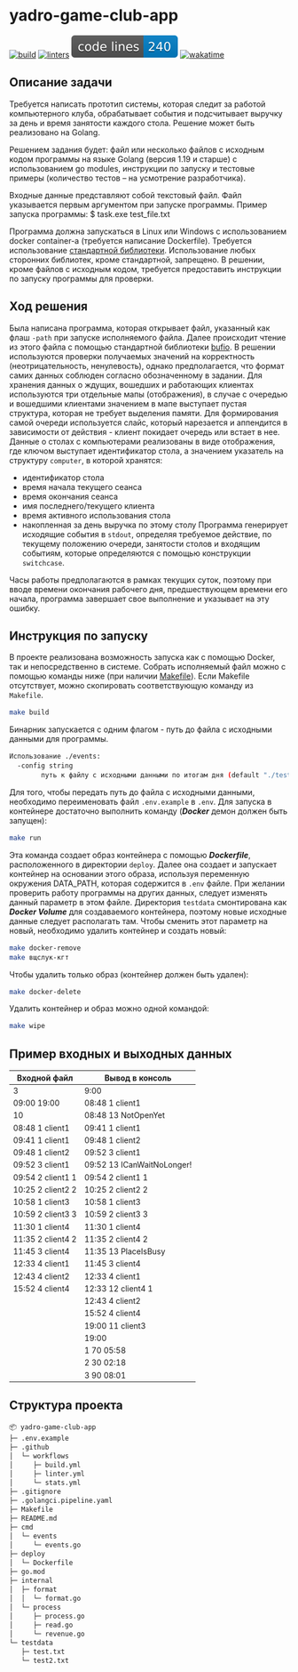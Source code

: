 # yadro-game-club-app
[![build](https://github.com/nikitads9/yadro-game-club-app/actions/workflows/build.yml/badge.svg)](https://github.com/nikitads9/yadro-game-club-app/actions/workflows/build.yml)
[![linters](https://github.com/nikitads9/yadro-game-club-app/actions/workflows/linter.yml/badge.svg)](https://github.com/nikitads9/yadro-game-club-app/actions/workflows/linter.yml)
![code lines](https://raw.githubusercontent.com/nikitads9/yadro-game-club-app/badges/.badges/main/lines.svg)
[![wakatime](https://wakatime.com/badge/user/018e5c64-a5fb-48a7-8d3a-b00fe4c56581/project/2782a224-4f20-4c7c-bc38-cbb4dedeed32.svg)](https://wakatime.com/badge/user/018e5c64-a5fb-48a7-8d3a-b00fe4c56581/project/2782a224-4f20-4c7c-bc38-cbb4dedeed32)

## Описание задачи

Требуется написать прототип системы, которая следит за работой компьютерного клуба, обрабатывает события и подсчитывает выручку за день и время занятости каждого стола.
Решение может быть реализовано на Golang.

Решением задания будет: файл или несколько файлов с исходным кодом программы на языке Golang (версия 1.19 и старше) с использованием go modules, инструкции по запуску и тестовые примеры (количество тестов – на усмотрение разработчика). 

Входные данные представляют собой текстовый файл. Файл указывается первым аргументом при запуске программы. Пример запуска программы: 
$ task.exe test_file.txt

Программа должна запускатьcя в Linux или Windows с использованием docker container-a (требуется написание Dockerfile). Требуется использование [стандартной библиотеки](https://pkg.go.dev/std). Использование любых сторонних библиотек, кроме стандартной, запрещено. В решении, кроме файлов с исходным кодом, требуется предоставить инструкции по запуску программы для проверки.

## Ход решения

Была написана программа, которая открывает файл, указанный как флаш `-path` при запуске исполняемого файла. Далее происходит чтение из этого файла с помощью стандартной библиотеки [bufio](https://pkg.go.dev/bufio). В решении используются проверки получаемых значений на корректность (неотрицательность, ненулевость), однако предполагается, что формат самих данных соблюден согласно обозначенному в задании. Для хранения данных о ждущих, вошедших и работающих клиентах используются три отдельные мапы (отображения), в случае с очередью и вошедшими клиентами значением в мапе выступает пустая структура, которая не требует выделения памяти. Для формирования самой очереди используется слайс, который нарезается и аппендится в зависимости от действия - клиент покидает очередь или встает в нее. Данные о столах с компьютерами реализованы в виде отображения, где ключом выступает идентификатор стола, а значением указатель на структуру `computer`, в которой хранятся:
- идентификатор стола
- время начала текущего сеанса
- время окончания сеанса
- имя последнего/текущего клиента
- время активного использования стола
- накопленная за день выручка по этому столу
Программа генерирует исходящие события в `stdout`, определяя требуемое действие, по текущему положению очереди, занятости столов и входящим событиям, которые определяются с помощью конструкции `switchcase`.

Часы работы предполагаются в рамках текущих суток, поэтому при вводе времени окончания рабочего дня, предшествующем времени его начала, программа завершает свое выполнение и указывает на эту ошибку.

## Инструкция по запуску

В проекте реализована возможность запуска как с помощью Docker, так и непосредственно в системе. 
Собрать исполняемый файл можно с помощью команды ниже (при наличии [Makefile](https://www.gnu.org/software/make/manual/make.html)). Если Makefile отсутствует, можно скопировать соответствующую команду из `Makefile`.
```bash
make build
```
Бинарник запускается с одним флагом - путь до файла с исходными данными для программы.
```bash
Использование ./events:
  -config string
        путь к файлу с исходными данными по итогам дня (default "./testdata/test.txt")
```
Для того, чтобы передать путь до файла с исходными данными, необходимо переименовать файл `.env.example` в `.env`.
Для запуска в контейнере достаточно выполнить команду (***Docker*** демон должен быть запущен):
```bash
make run
```
Эта команда создает образ контейнера с помощью ***Dockerfile***, расположенного в директории `deploy`. Далее она создает и запускает контейнер на основании этого образа, используя переменную окружения DATA_PATH, которая содержится в `.env` файле. При желании проверить работу программы на других данных, следует изменять данный параметр в этом файле.
Директория `testdata` смонтирована как ***Docker Volume*** для создаваемого контейнера, поэтому новые исходные данные следует располагать там.
Чтобы сменить этот параметр на новый, необходимо удалить контейнер и создать новый:
```bash
make docker-remove
make вщслук-кгт
```
Чтобы удалить только образ (контейнер должен быть удален):
```bash
make docker-delete
```
Удалить контейнер и образ можно одной командой:
```bash
make wipe
```

## Пример входных и выходных данных
| Входной файл      | Вывод в консоль              |
|-------------------|------------------------------|
| 3                 | 9:00                         |
| 09:00 19:00       | 08:48 1 client1              |
| 10                | 08:48 13   NotOpenYet        |
| 08:48 1 client1   | 09:41 1 client1              |
| 09:41 1 client1   | 09:48 1 client2              |
| 09:48 1 client2   | 09:52 3 client1              |
| 09:52 3 client1   | 09:52 13   ICanWaitNoLonger! |
| 09:54 2 client1 1 | 09:54 2 client1 1            |
| 10:25 2 client2 2 | 10:25 2 client2 2            |
| 10:58 1 client3   | 10:58 1 client3              |
| 10:59 2 client3 3 | 10:59 2 client3 3            |
| 11:30 1 client4   | 11:30 1 client4              |
| 11:35 2 client4 2 | 11:35 2 client4 2            |
| 11:45 3 client4   | 11:35 13   PlaceIsBusy       |
| 12:33 4 client1   | 11:45 3 client4              |
| 12:43 4 client2   | 12:33 4 client1              |
| 15:52 4 client4   | 12:33 12 client4   1         |
|                   | 12:43 4 client2              |
|                   | 15:52 4 client4              |
|                   | 19:00 11 client3             |
|                   | 19:00                        |
|                   | 1 70 05:58                   |
|                   | 2 30 02:18                   |
|                   | 3 90 08:01                   |

## Структура проекта

```
📦 yadro-game-club-app
├─ .env.example
├─ .github
│  └─ workflows
│     ├─ build.yml
│     ├─ linter.yml
│     └─ stats.yml
├─ .gitignore
├─ .golangci.pipeline.yaml
├─ Makefile
├─ README.md
├─ cmd
│  └─ events
│     └─ events.go
├─ deploy
│  └─ Dockerfile
├─ go.mod
├─ internal
│  ├─ format
│  │  └─ format.go
│  └─ process
│     ├─ process.go
│     ├─ read.go
│     └─ revenue.go
└─ testdata
   ├─ test.txt
   └─ test2.txt
```